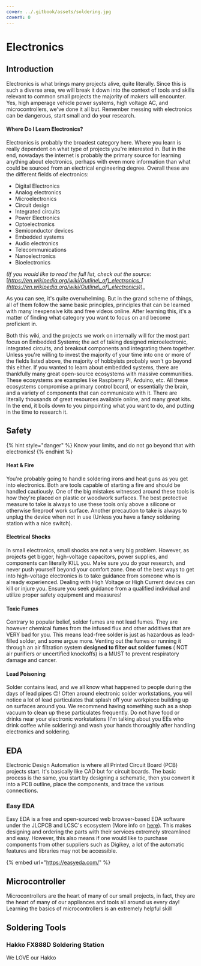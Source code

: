 ```yaml
---
cover: ../.gitbook/assets/soldering.jpg
coverY: 0
---
```


# Electronics

## Introduction

Electronics is what brings many projects alive, quite literally. Since this is such a diverse area, we will break it down into the context of tools and skills relevant to common small projects the majority of makers will encounter. Yes, high amperage vehicle power systems, high voltage AC, and microcontrollers, we've done it all but. Remember messing with electronics can be dangerous, start small and do your research.

#### Where Do I Learn Electronics?

Electronics is probably the broadest category here. Where you learn is really dependent on what type of projects you're interested in. But in the end, nowadays the internet is probably the primary source for learning anything about electronics, perhaps with even more information than what could be sourced from an electrical engineering degree. Overall these are the different fields of electronics:

* Digital Electronics
* Analog electronics
* Microelectronics
* Circuit design
* Integrated circuits
* Power Electronics
* Optoelectronics
* Semiconductor devices
* Embedded systems
* Audio electronics
* Telecommunications
* Nanoelectronics
* Bioelectronics

_(If you would like to read the full list, check out the source:_ [_https://en.wikipedia.org/wiki/Outline\_of\_electronics_](https://en.wikipedia.org/wiki/Outline\_of\_electronics)_)_

As you can see, it's quite overwhelming. But in the grand scheme of things, all of them follow the same basic principles, principles that can be learned with many inexpensive kits and free videos online. After learning this, it's a matter of finding what category you want to focus on and become proficient in.&#x20;

Both this wiki, and the projects we work on internally will for the most part focus on Embedded Systems; the act of taking designed microelectronic, integrated circuits, and breakout components and integrating them together. Unless you're willing to invest the majority of your time into one or more of the fields listed above, the majority of hobbyists probably won't go beyond this either. If you wanted to learn about embedded systems, there are thankfully many great open-source ecosystems with massive communities. These ecosystems are examples like Raspberry Pi, Arduino, etc. All these ecosystems compromise a primary control board, or essentially the brain, and a variety of components that can communicate with it. There are literally thousands of great resources available online, and many great kits. In the end, it boils down to you pinpointing what you want to do, and putting in the time to research it.&#x20;

## Safety

{% hint style="danger" %}
Know your limits, and do not go beyond that with electronics!
{% endhint %}

#### Heat & Fire

You're probably going to handle soldering irons and heat guns as you get into electronics. Both are tools capable of starting a fire and should be handled cautiously. One of the big mistakes witnessed around these tools is how they're placed on plastic or woodwork surfaces. The best protective measure to take is always to use these tools only above a silicone or otherwise fireproof work surface. Another precaution to take is always to unplug the device when not in use (Unless you have a fancy soldering station with a nice switch).&#x20;

#### Electrical Shocks

In small electronics, small shocks are not a very big problem. However, as projects get bigger, high-voltage capacitors, power supplies, and components can literally KILL you. Make sure you do your research, and never push yourself beyond your comfort zone. One of the best ways to get into high-voltage electronics is to take guidance from someone who is already experienced. Dealing with High Voltage or High Current devices can kill or injure you. Ensure you seek guidance from a qualified individual and utilize proper safety equipment and measures!

#### Toxic Fumes

Contrary to popular belief, solder fumes are not lead fumes. They are however chemical fumes from the infused flux and other additives that are VERY bad for you. This means lead-free solder is just as hazardous as lead-filled solder, and some argue more. Venting out the fumes or running it through an air filtration system **designed to filter out solder fumes** ( NOT air purifiers or uncertified knockoffs) is a MUST to prevent respiratory damage and cancer.&#x20;

#### Lead Poisoning

Solder contains lead, and we all know what happened to people during the days of lead pipes 🙃! Often around electronic solder workstations, you will notice a lot of lead particulates that splash off your workpiece building up on surfaces around you. We recommend having something such as a shop vacuum to clean up these particulates frequently. Do not have food or drinks near your electronic workstations (I'm talking about you EEs who drink coffee while soldering) and wash your hands thoroughly after handling electronics and soldering. &#x20;

## EDA

Electronic Design Automation is where all Printed Circuit Board (PCB) projects start. It's basically like CAD but for circuit boards. The basic process is the same, you start by designing a schematic, then you convert it into a PCB outline, place the components, and trace the various connections.&#x20;

### Easy EDA

Easy EDA is a free and open-sourced web browser-based EDA software under the JLCPCB and LCSC's ecosystem (More info on [here](../supply-chain/electronics-component/#lcsc)). This makes designing and ordering the parts with their services extremely streamlined and easy. However, this also means if one would like to purchase components from other suppliers such as Digikey, a lot of the automatic features and libraries may not be accessible.&#x20;

{% embed url="https://easyeda.com/" %}



## Microcontroller

Microcontrollers are the heart of many of our small projects, in fact, they are the heart of many of our appliances and tools all around us every day! Learning the basics of microcontrollers is an extremely helpful skill





## Soldering Tools

### Hakko FX888D Soldering Station

We LOVE our Hakko
